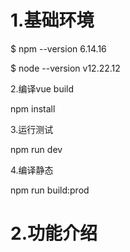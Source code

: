 # **1.基础环境**

$ npm --version
6.14.16

$ node --version
v12.22.12

2.编译vue build

npm install

3.运行测试

npm run dev

4.编译静态

npm run build:prod


# 2.功能介绍
